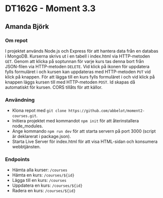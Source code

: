# DT162G - Moment 3.3
## Amanda Björk
### Om repot
I projektet används Node.js och Express för att hantera data från en databas i MongoDB. Kurserna skrivs ut i en tabell i index.html via HTTP-metoden `GET`. Genom att klicka på soptunnan för varje kurs tas denna bort från JSON-filen via HTTP-metoden `DELETE`. Vid klick på ikonen för uppdatera fylls formuläret i och kursen kan uppdateras med HTTP-metoden `PUT` vid klick på knappen. För att lägga till en kurs fylls formuläret i och vid klick på knappen läggs kursen till med HTTP-metoden `POST`. Id skapas då automatiskt för kursen. CORS tillåts för att källor.

### Användning
- Klona repot med `git clone https://github.com/abbelot/moment2-courses.git`. 
- Initiera projektet med kommandot `npm init` för att återinstallera node_modules. 
- Ange kommando `npm run dev` för att starta servern på port 3000 (script är deklarerat i package.json).
- Starta Live Server för index.html för att visa HTML-sidan och konsumera webbtjänsten.
 
### Endpoints
- Hämta alla kurser: `/courses`
- Hämta en kurs: `/courses/${id}`
- Lägga till en kurs: `/courses`
- Uppdatera en kurs: `/courses/${id}`
- Radera en kurs: `/courses/${id}`
